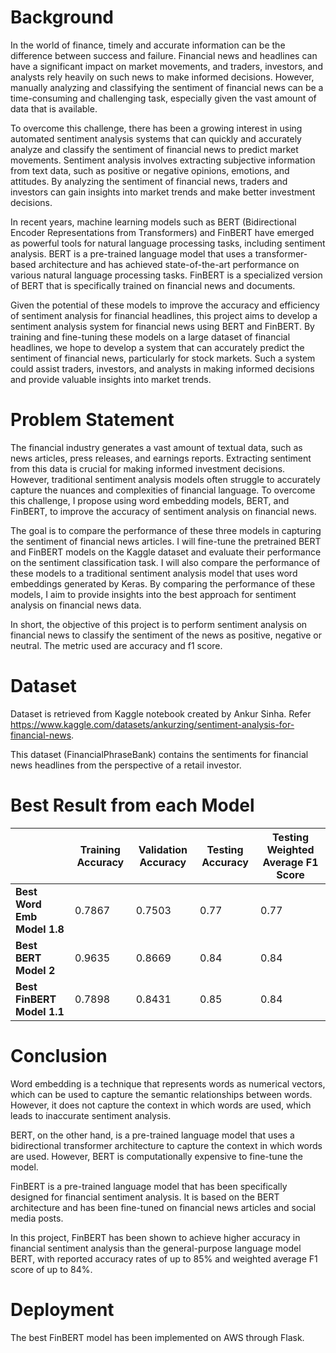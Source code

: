 # Background
In the world of finance, timely and accurate information can be the difference between success and failure. Financial news and headlines can have a significant impact on market movements, and traders, investors, and analysts rely heavily on such news to make informed decisions. However, manually analyzing and classifying the sentiment of financial news can be a time-consuming and challenging task, especially given the vast amount of data that is available.

To overcome this challenge, there has been a growing interest in using automated sentiment analysis systems that can quickly and accurately analyze and classify the sentiment of financial news to predict market movements. Sentiment analysis involves extracting subjective information from text data, such as positive or negative opinions, emotions, and attitudes. By analyzing the sentiment of financial news, traders and investors can gain insights into market trends and make better investment decisions.

In recent years, machine learning models such as BERT (Bidirectional Encoder Representations from Transformers) and FinBERT have emerged as powerful tools for natural language processing tasks, including sentiment analysis. BERT is a pre-trained language model that uses a transformer-based architecture and has achieved state-of-the-art performance on various natural language processing tasks. FinBERT is a specialized version of BERT that is specifically trained on financial news and documents.

Given the potential of these models to improve the accuracy and efficiency of sentiment analysis for financial headlines, this project aims to develop a sentiment analysis system for financial news using BERT and FinBERT. By training and fine-tuning these models on a large dataset of financial headlines, we hope to develop a system that can accurately predict the sentiment of financial news, particularly for stock markets. Such a system could assist traders, investors, and analysts in making informed decisions and provide valuable insights into market trends.

# Problem Statement
The financial industry generates a vast amount of textual data, such as news articles, press releases, and earnings reports. Extracting sentiment from this data is crucial for making informed investment decisions. However, traditional sentiment analysis models often struggle to accurately capture the nuances and complexities of financial language. To overcome this challenge, I propose using word embedding models, BERT, and FinBERT, to improve the accuracy of sentiment analysis on financial news.

The goal is to compare the performance of these three models in capturing the sentiment of financial news articles. I will fine-tune the pretrained BERT and FinBERT models on the Kaggle dataset and evaluate their performance on the sentiment classification task. I will also compare the performance of these models to a traditional sentiment analysis model that uses word embeddings generated by Keras. By comparing the performance of these models, I aim to provide insights into the best approach for sentiment analysis on financial news data.

In short, the objective of this project is to perform sentiment analysis on financial news to classify the sentiment of the news as positive, negative or neutral. The metric used are accuracy and f1 score.

# Dataset
Dataset is retrieved from Kaggle notebook created by Ankur Sinha. Refer https://www.kaggle.com/datasets/ankurzing/sentiment-analysis-for-financial-news.

This dataset (FinancialPhraseBank) contains the sentiments for financial news headlines from the perspective of a retail investor.

# Best Result from each Model

||Training Accuracy|Validation Accuracy|Testing Accuracy|Testing Weighted Average F1 Score|
|---|---|---|---|---|
|**Best Word Emb Model 1.8**|0.7867|0.7503|0.77|0.77|
|**Best BERT Model 2**|0.9635|0.8669|0.84|0.84|
|**Best FinBERT Model 1.1**|0.7898|0.8431|0.85|0.84|

# Conclusion
Word embedding is a technique that represents words as numerical vectors, which can be used to capture the semantic relationships between words. However, it does not capture the context in which words are used, which leads to inaccurate sentiment analysis.

BERT, on the other hand, is a pre-trained language model that uses a bidirectional transformer architecture to capture the context in which words are used. However, BERT is computationally expensive to fine-tune the model.

FinBERT is a pre-trained language model that has been specifically designed for financial sentiment analysis. It is based on the BERT architecture and has been fine-tuned on financial news articles and social media posts.

In this project, FinBERT has been shown to achieve higher accuracy in financial sentiment analysis than the general-purpose language model BERT, with reported accuracy rates of up to 85% and weighted average F1 score of up to 84%.

# Deployment
The best FinBERT model has been implemented on AWS through Flask.



